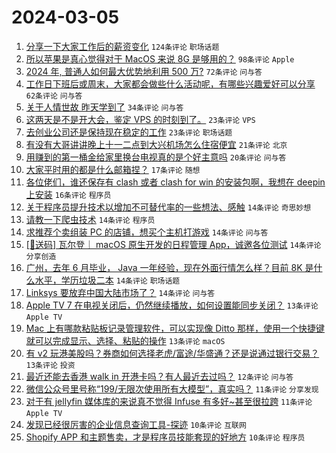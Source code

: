 # 2024-03-05

1. [分享一下大家工作后的薪资变化](https://www.v2ex.com/t/1020638) `124条评论` `职场话题`
1. [所以苹果是真心觉得对于 MacOS 来说 8G 是够用的？](https://www.v2ex.com/t/1020625) `98条评论` `Apple`
1. [2024 年, 普通人如何最大优势地利用 500 万?](https://www.v2ex.com/t/1020639) `72条评论` `问与答`
1. [工作日下班后或周末，大家都会做些什么活动呢，有哪些兴趣爱好可以分享](https://www.v2ex.com/t/1020637) `62条评论` `问与答`
1. [关于人情世故 昨天学到了](https://www.v2ex.com/t/1020645) `34条评论` `问与答`
1. [这两天是不是开大会，鉴定 VPS 的时刻到了。](https://www.v2ex.com/t/1020683) `23条评论` `VPS`
1. [去创业公司还是保持现在稳定的工作](https://www.v2ex.com/t/1020650) `23条评论` `职场话题`
1. [有没有大哥讲讲晚上十一二点到大兴机场怎么住宿便宜](https://www.v2ex.com/t/1020641) `21条评论` `北京`
1. [用赚到的第一桶金给家里换台电视真的是个好主意吗](https://www.v2ex.com/t/1020697) `20条评论` `问与答`
1. [大家平时用的都是什么邮箱捏？](https://www.v2ex.com/t/1020706) `17条评论` `随想`
1. [各位佬们，谁还保存有 clash 或者 clash for win 的安装包啊，我想在 deepin 上安装](https://www.v2ex.com/t/1020642) `16条评论` `程序员`
1. [关于程序员提升技术以增加不可替代率的一些想法、感触](https://www.v2ex.com/t/1020685) `14条评论` `奇思妙想`
1. [请教一下爬虫技术](https://www.v2ex.com/t/1020678) `14条评论` `程序员`
1. [求推荐个卖组装 PC 的店铺，想买个主机打游戏](https://www.v2ex.com/t/1020665) `14条评论` `问与答`
1. [[🎁送码] 瓦尔登｜ macOS 原生开发的日程管理 App，诚邀各位测试](https://www.v2ex.com/t/1020647) `14条评论` `分享创造`
1. [广州，去年 6 月毕业， Java 一年经验，现在外面行情怎么样？目前 8K 是什么水平，学历垃圾二本](https://www.v2ex.com/t/1020635) `14条评论` `职场话题`
1. [Linksys 要放弃中国大陆市场了？](https://www.v2ex.com/t/1020627) `14条评论` `问与答`
1. [Apple TV 7 在电视关闭后，仍然继续播放，如何设置能同步关闭？](https://www.v2ex.com/t/1020668) `13条评论` `Apple TV`
1. [Mac 上有哪款粘贴板记录管理软件，可以实现像 Ditto 那样，使用一个快捷键就可以完成显示、选择、粘贴的操作](https://www.v2ex.com/t/1020666) `13条评论` `macOS`
1. [有 v2 玩港美股吗？券商如何选择老虎/富途/华盛通？还是说通过银行交易？](https://www.v2ex.com/t/1020640) `13条评论` `投资`
1. [最近还能去香港 walk in 开港卡吗？有人最近去过吗？](https://www.v2ex.com/t/1020684) `12条评论` `问与答`
1. [微信公众号里号称“199/无限次使用所有大模型”，真实吗？](https://www.v2ex.com/t/1020672) `11条评论` `分享发现`
1. [对于有 jellyfin 媒体库的来说真不觉得 Infuse 有多好~甚至很拉跨](https://www.v2ex.com/t/1020654) `11条评论` `Apple TV`
1. [发现已经很厉害的企业信息查询工具-探迹](https://www.v2ex.com/t/1020694) `10条评论` `互联网`
1. [Shopify APP 和主题售卖，才是程序员技能套现的好地方](https://www.v2ex.com/t/1020659) `10条评论` `程序员`
